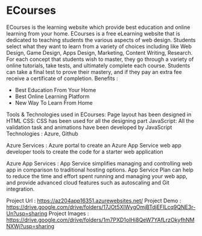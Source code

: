 # ECourses

ECourses is the learning website which provide best education and online learning from your home. ECourses is a free eLearning website that is dedicated to teaching students the various aspects of web design. Students select what they want to learn from a variety of choices including like Web Design, Game Design, Apps Design, Marketing, Content Writing, Research.
For each concept that students wish to master, they go through a variety of online tutorials, take tests, and ultimately complete each course. Students can take a final test to prove their mastery, and if they pay an extra fee receive a certificate of completion. 
Benefits : 
* Best Education From Your Home 
* Best Online Learning Platform 
* New Way To Learn From Home

Tools & Technologies used in ECourses: Page layout has been designed in HTML CSS: CSS has been used for all the designing part JavaScript: All the validation task and animations have been developed by JavaScript Technologies : Azure, Github

Azure Services : Azure portal to create an Azure App Service web app developer tools to create the code for a starter web application

Azure App Services : App Service simplifies managing and controlling web app in comparison to traditional hosting options. App Service Plan can help to reduce the time and effort spent running and managing your web app, and provide advanced cloud features such as autoscaling and Git integration.

Project Url : https://az204app16351.azurewebsites.net/
Project Demo : https://drive.google.com/drive/folders/17JOt5XIWygOmjBTdjEFILcq9QNE3r-Un?usp=sharing
Project Images : https://drive.google.com/drive/folders/1m7PXD1oIHi8QeW7YAfLrzOkyfhNMNXWj?usp=sharing
